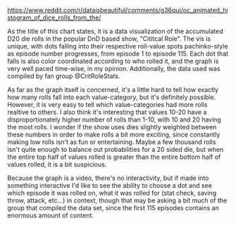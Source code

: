 https://www.reddit.com/r/dataisbeautiful/comments/g36qui/oc_animated_histogram_of_dice_rolls_from_the/

As the title of this chart states, it is a data visualization of the accumulated D20 die rolls in the popular DnD based show, "Cititcal Role". The vis is unique, with dots falling into their respective roll-value spots pachinko-style as episode number progresses, from episode 1 to episode 115. Each dot that falls is also color coordinated according to who rolled it, and the graph is very well paced time-wise, in my opinion. Additionally, the data used was compiled by fan group @CritRoleStats.

As far as the graph itself is concerned, it's a little hard to tell how exactly how many rolls fall into each value-category, but it's definitely possible. However, it is very easy to tell which value-categories had more rolls realtive to others. I also think it's interesting that values 10-20 have a disproportionately higher number of rolls than 1-10, with 10 and 20 having the most rolls. I wonder if the show uses dies slightly weighted between these numbers in order to make rolls a bit more exciting, since constantly making low rolls isn't as fun or entertaining. Maybe a few thousand rolls isn't quite enough to balance out probabilities for a 20 sided die, but when the entire top half of values rolled is greater than the entire bottom half of values rolled, it is a bit suspicious.

Because the graph is a video, there's no interactivity, but if made into something interactive I'd like to see the ability to choose a dot and see which episode it was rolled on, what it was rolled for (stat check, saving throw, attack, etc...) in context, though that may be asking a bit much of the group that compiled the data set, since the first 115 episodes contains an enormous amount of content.
